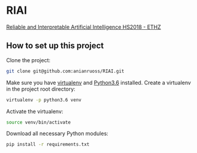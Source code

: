 # RIAI
[Reliable and Interpretable Artificial Intelligence HS2018 - ETHZ](http://vvz.ethz.ch/Vorlesungsverzeichnis/lerneinheit.view?lerneinheitId=123752&semkez=2018W&ansicht=KATALOGDATEN&lang=en)

## How to set up this project ##
Clone the project:
```bash
git clone git@github.com:anianruoss/RIAI.git
```

Make sure you have [virtualenv](https://virtualenv.pypa.io/en/stable/) and 
[Python3.6](https://www.python.org/downloads/) installed. Create a 
virtualenv in the project root directory:
```bash
virtualenv -p python3.6 venv
```

Activate the virtualenv:
```bash
source venv/bin/activate
```

Download all necessary Python modules:
```bash
pip install -r requirements.txt
```
